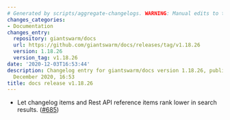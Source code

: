 ```yaml
---
# Generated by scripts/aggregate-changelogs. WARNING: Manual edits to this files will be overwritten.
changes_categories:
- Documentation
changes_entry:
  repository: giantswarm/docs
  url: https://github.com/giantswarm/docs/releases/tag/v1.18.26
  version: 1.18.26
  version_tag: v1.18.26
date: '2020-12-03T16:53:44'
description: Changelog entry for giantswarm/docs version 1.18.26, published on 03
  December 2020, 16:53
title: docs release v1.18.26
---
```


- Let changelog items and Rest API reference items rank lower in search results. ([#685](https://github.com/giantswarm/docs/pull/685))
